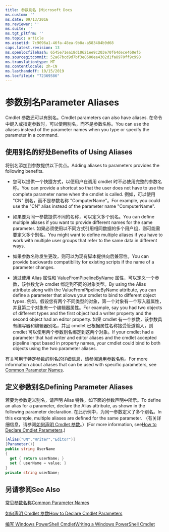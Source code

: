 ```yaml
---
title: 参数别名 |Microsoft Docs
ms.custom: ''
ms.date: 09/13/2016
ms.reviewer: ''
ms.suite: ''
ms.tgt_pltfrm: ''
ms.topic: article
ms.assetid: 7c9096a1-46fa-48ea-9b8a-a583484b9d68
caps.latest.revision: 13
ms.openlocfilehash: 6545e71ea18d10621ee9c203e70f64dece460ef5
ms.sourcegitcommit: 52a67bcd9d7bf3e8600ea4302d1fa8970ff9c998
ms.translationtype: MT
ms.contentlocale: zh-CN
ms.lasthandoff: 10/15/2019
ms.locfileid: "72369586"
---
```

# <a name="parameter-aliases"></a><span data-ttu-id="78343-102">参数别名</span><span class="sxs-lookup"><span data-stu-id="78343-102">Parameter Aliases</span></span>

<span data-ttu-id="78343-103">Cmdlet 参数还可以有别名。</span><span class="sxs-lookup"><span data-stu-id="78343-103">Cmdlet parameters can also have aliases.</span></span> <span data-ttu-id="78343-104">在命令中键入或指定参数时，可以使用别名，而不是参数名称。</span><span class="sxs-lookup"><span data-stu-id="78343-104">You can use the aliases instead of the parameter names when you type or specify the parameter in a command.</span></span>

## <a name="benefits-of-using-aliases"></a><span data-ttu-id="78343-105">使用别名的好处</span><span class="sxs-lookup"><span data-stu-id="78343-105">Benefits of Using Aliases</span></span>

<span data-ttu-id="78343-106">将别名添加到参数提供以下优点。</span><span class="sxs-lookup"><span data-stu-id="78343-106">Adding aliases to parameters provides the following benefits.</span></span>

- <span data-ttu-id="78343-107">您可以提供一个快捷方式，以便用户在调用 cmdlet 时不必使用完整的参数名称。</span><span class="sxs-lookup"><span data-stu-id="78343-107">You can provide a shortcut so that the user does not have to use the complete parameter name when the cmdlet is called.</span></span> <span data-ttu-id="78343-108">例如，可以使用 "CN" 别名，而不是参数名称 "ComputerName"。</span><span class="sxs-lookup"><span data-stu-id="78343-108">For example, you could use the "CN" alias instead of the parameter name "ComputerName".</span></span>

- <span data-ttu-id="78343-109">如果要为同一参数提供不同的名称，可以定义多个别名。</span><span class="sxs-lookup"><span data-stu-id="78343-109">You can define multiple aliases if you want to provide different names for the same parameter.</span></span> <span data-ttu-id="78343-110">如果必须使用以不同方式引用相同数据的多个用户组，则可能需要定义多个别名。</span><span class="sxs-lookup"><span data-stu-id="78343-110">You might want to define multiple aliases if you have to work with multiple user groups that refer to the same data in different ways.</span></span>

- <span data-ttu-id="78343-111">如果参数名称发生更改，则可以为现有脚本提供向后兼容性。</span><span class="sxs-lookup"><span data-stu-id="78343-111">You can provide backwards compatibility for existing scripts if the name of a parameter changes.</span></span>

- <span data-ttu-id="78343-112">通过使用 Alias 属性和 ValueFromPipelineByName 属性，可以定义一个参数，该参数允许 cmdlet 绑定到不同的对象类型。</span><span class="sxs-lookup"><span data-stu-id="78343-112">By using the Alias attribute along with the ValueFromPipelineByName attribute, you can define a parameter that allows your cmdlet to bind to different object types.</span></span> <span data-ttu-id="78343-113">例如，假设您有两个不同类型的对象，第一个对象有一个写入器属性，并且第二个对象有一个编辑器属性。</span><span class="sxs-lookup"><span data-stu-id="78343-113">For example, say you had two objects of different types and the first object had a writer property and the second object had an editor property.</span></span> <span data-ttu-id="78343-114">如果 cmdlet 有一个参数，该参数具有编写器和编辑器别名，并且 cmdlet 已根据属性名称接受管道输入，则 cmdlet 可以使用两个参数别名绑定到这两个对象。</span><span class="sxs-lookup"><span data-stu-id="78343-114">If your cmdlet had a parameter that had writer and editor aliases and the cmdlet accepted pipeline input based in property names, your cmdlet could bind to both objects using the two parameter aliases.</span></span>

<span data-ttu-id="78343-115">有关可用于特定参数的别名的详细信息，请参阅[通用参数名称](./common-parameter-names.md)。</span><span class="sxs-lookup"><span data-stu-id="78343-115">For more information about aliases that can be used with specific parameters, see [Common Parameter Names](./common-parameter-names.md).</span></span>

## <a name="defining-parameter-aliases"></a><span data-ttu-id="78343-116">定义参数别名</span><span class="sxs-lookup"><span data-stu-id="78343-116">Defining Parameter Aliases</span></span>

<span data-ttu-id="78343-117">若要为参数定义别名，请声明 Alias 特性，如下面的参数声明中所示。</span><span class="sxs-lookup"><span data-stu-id="78343-117">To define an alias for a parameter, declare the Alias attribute, as shown in the following parameter declaration.</span></span> <span data-ttu-id="78343-118">在此示例中，为同一参数定义了多个别名。</span><span class="sxs-lookup"><span data-stu-id="78343-118">In this example, multiple aliases are defined for the same parameter.</span></span> <span data-ttu-id="78343-119">（有关详细信息，请参阅[如何声明 Cmdlet 参数](./how-to-declare-cmdlet-parameters.md)。）</span><span class="sxs-lookup"><span data-stu-id="78343-119">(For more information, see[How to Declare Cmdlet Parameters](./how-to-declare-cmdlet-parameters.md).)</span></span>

```csharp
[Alias("UN","Writer","Editor")]
[Parameter()]
public string UserName
{
  get { return userName; }
  set { userName = value; }
}
private string userName;
```

## <a name="see-also"></a><span data-ttu-id="78343-120">另请参阅</span><span class="sxs-lookup"><span data-stu-id="78343-120">See Also</span></span>

[<span data-ttu-id="78343-121">常见参数名称</span><span class="sxs-lookup"><span data-stu-id="78343-121">Common Parameter Names</span></span>](./common-parameter-names.md)

[<span data-ttu-id="78343-122">如何声明 Cmdlet 参数</span><span class="sxs-lookup"><span data-stu-id="78343-122">How to Declare Cmdlet Parameters</span></span>](./how-to-declare-cmdlet-parameters.md)

[<span data-ttu-id="78343-123">编写 Windows PowerShell Cmdlet</span><span class="sxs-lookup"><span data-stu-id="78343-123">Writing a Windows PowerShell Cmdlet</span></span>](./writing-a-windows-powershell-cmdlet.md)
